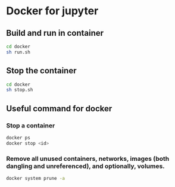 # Docker for jupyter

## Build and run in container

```sh
cd docker
sh run.sh
```

## Stop the container

```sh
cd docker
sh stop.sh
```

## Useful command for docker

### Stop a container

```sh
docker ps
docker stop <id>
```

### Remove all unused containers, networks, images (both dangling and unreferenced), and optionally, volumes.

```sh
docker system prune -a
```
